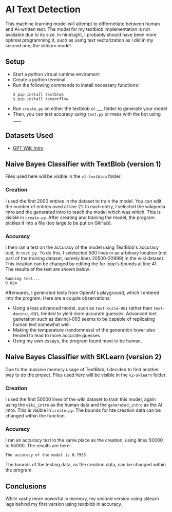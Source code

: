 # AI Text Detection
This machine learning model will attempt to differnetiate between human and AI-written text. The model for my textblob implementation is not available due to its size. In hindsight, I probably should have been more optimal programming it, such as using text vectorization as I did in my second one, the sklearn model.

## Setup
- Start a python virtual runtime enviroment
- Create a python terminal
- Run the following commands to install necessary functions:
    ```
    $ pip install textblob
    $ pip install tensorflow
    ```
- Run `create.py` on either the textblob or ___ folder to generate your model
- Then, you can test accuracy using `test.py` or mess with the bot using ____

## Datasets Used
- [GPT Wiki Intro](https://huggingface.co/datasets/aadityaubhat/GPT-wiki-intro)


## Naive Bayes Classifier with TextBlob (version 1)

Files used here will be visible in the `v1-textblob` folder.

### Creation
I used the first 2000 entries in the dataset to train the model. You can edit the number of entries used at line 21. In each entry, I selected the wikipedia intro and the generated intro to teach the model which was which. This is visible in `create.py`. After creating and training the model, the program pickles it into a file (too large to be put on GitHub).

### Accuracy
I then ran a test on the accuracy of the model using TextBlob's accuracy tool, in `test.py`. To do this, I seletected 500 lines in an arbitrary location (not part of the training dataset, namely lines 20500-20999) in the wiki dataset. This location can be changed by editing the for loop's bounds at line 41. The results of the test are shown below. 

```
Running test...
0.824
```

Afterwards, I generated texts from OpenAI's playground, which I entered into the program. Here are a couple observations:
- Using a less advanced model, such as `text-curie-001` rather than `text-davinci-003`, tended to yield more accurate guesses. Advanced text generation such as davinci-003 seems to be capable of replicating human text somewhat well.
- Making the temperature (randomness) of the generation lower also tended to lead to more accurate guesses
- Using my own essays, the program found most to be human.

## Naive Bayes Classifier with SKLearn (version 2)

Due to the massive memory usage of TextBlob, I decided to find another way to do the project. Files used here will be visible in the `v2-sklearn` folder.

### Creation
I used the first 50000 lines of the wiki dataset to train this model, again using the `wiki_intro` as the human data and the `generated_intro` as the AI intro. This is visible in `create.py`. The bounds for hte creation data can be changed within the function.

### Accuracy
I ran an accuracy test in the same place as the creation, using lines 50000 to 55000. The results are here:
```
The accuracy of the model is 0.7955.
```
The bounds of the testing data, as the creation data, can be changed within the program.

## Conclusions
While vastly more powerful in memory, my second version using sklearn lags behind my first version using textblob in accuracy.
